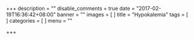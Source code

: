 +++
description = ""
disable_comments = true
date = "2017-02-19T16:36:42+08:00"
banner = ""
images = [
]
title = "Hypokalemia"
tags = [
]
categories = [
]
menu = ""

+++

<!--more-->
